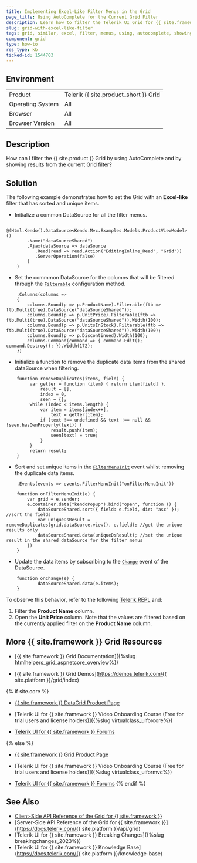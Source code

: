 ```yaml
---
title: Implementing Excel-Like Filter Menus in the Grid
page_title: Using AutoComplete for the Current Grid Filter
description: Learn how to filter the Telerik UI Grid for {{ site.framework }} by using the AutoComplete component and by showing results from the current Grid filter.
slug: grid-with-excel-like-filter
tags: grid, similar, excel, filter, menus, using, autocomplete, showing, results, current, filtering
component: grid
type: how-to
res_type: kb
ticked-id: 1544703
---
```


## Environment

<table>
 <tr>
  <td>Product</td>
  <td>Telerik {{ site.product_short }} Grid</td>
 </tr>
 <tr>
  <td>Operating System</td>
  <td>All</td>
 </tr>
 <tr>
  <td>Browser</td>
  <td>All</td>
 </tr>
 <tr>
  <td>Browser Version</td>
  <td>All</td>
 </tr>
</table>

## Description

How can I filter the {{ site.product }} Grid by using AutoComplete and by showing results from the current Grid filter?

## Solution

The following example demonstrates how to set the Grid with an **Excel-like** filter that has sorted and unique items.

* Initialize a common DataSource for all the filter menus.

```
    @(Html.Kendo().DataSource<Kendo.Mvc.Examples.Models.ProductViewModel>()
        .Name("dataSourceShared")
        .Ajax(dataSource => dataSource
           .Read(read => read.Action("EditingInline_Read", "Grid"))
           .ServerOperation(false)
        )
    )
```
* Set the commmon DataSource for the columns that will be filtered through the [`Filterable`](https://docs.telerik.com/aspnet-core/api/kendo.mvc.ui.fluent/gridboundcolumnfilterablebuilder#kendomvcuifluentgridboundcolumnfilterablebuilder) configuration method.

```Razor
    .Columns(columns =>
    {
        columns.Bound(p => p.ProductName).Filterable(ftb => ftb.Multi(true).DataSource("dataSourceShared"));
        columns.Bound(p => p.UnitPrice).Filterable(ftb => ftb.Multi(true).DataSource("dataSourceShared")).Width(100);
        columns.Bound(p => p.UnitsInStock).Filterable(ftb => ftb.Multi(true).DataSource("dataSourceShared")).Width(100);
        columns.Bound(p => p.Discontinued).Width(100);
        columns.Command(command => { command.Edit(); command.Destroy(); }).Width(172);
    })
```
* Initialize a function to remove the duplicate data items from the shared dataSource when filtering.

```JS
    function removeDuplicates(items, field) {
         var getter = function (item) { return item[field] },
             result = [],
             index = 0,
             seen = {};
         while (index < items.length) {
             var item = items[index++],
                 text = getter(item);
             if (text !== undefined && text !== null && !seen.hasOwnProperty(text)) {
                 result.push(item);
                 seen[text] = true;
             }
         }
         return result;
    }
```
* Sort and set unique items in the [`FilterMenuInit`](https://docs.telerik.com/aspnet-core/api/kendo.mvc.ui.fluent/grideventbuilder#filtermenuinitsystemstring) event whilst removing the duplicate data items.

```Razor
    .Events(events => events.FilterMenuInit("onFilterMenuInit"))
    
    function onFilterMenuInit(e) {
        var grid = e.sender;
        e.container.data("kendoPopup").bind("open", function () {
            dataSourceShared.sort({ field: e.field, dir: "asc" }); //sort the fields
            var uniqueDsResult = removeDuplicates(grid.dataSource.view(), e.field); //get the unique results only
            dataSourceShared.data(uniqueDsResult); //set the unique result in the shared dataSource for the filter menus
        })
    }
```
* Update the data items by subscribing to the [`Change`](https://docs.telerik.com/aspnet-core/api/kendo.mvc.ui.fluent/datasourceeventbuilder#changesystemstring) event of the DataSource.
```JS
    function onChange(e) {
            dataSourceShared.data(e.items);
    }
```
To observe this behavior, refer to the following [Telerik REPL](https://netcorerepl.telerik.com/wvPmkPvy30Ei9kbn39) and:

1. Filter the **Product Name** column.
2. Open the **Unit Price** column. Note that the values are filtered based on the currently applied filter on the **Product Name** column.

## More {{ site.framework }} Grid Resources

* [{{ site.framework }} Grid Documentation]({%slug htmlhelpers_grid_aspnetcore_overview%})

* [{{ site.framework }} Grid Demos](https://demos.telerik.com/{{ site.platform }}/grid/index)

{% if site.core %}
* [{{ site.framework }} DataGrid Product Page](https://www.telerik.com/aspnet-core-ui/grid)

* [Telerik UI for {{ site.framework }} Video Onboarding Course (Free for trial users and license holders)]({%slug virtualclass_uiforcore%})

* [Telerik UI for {{ site.framework }} Forums](https://www.telerik.com/forums/aspnet-core-ui)

{% else %}
* [{{ site.framework }} Grid Product Page](https://www.telerik.com/aspnet-mvc/grid)

* [Telerik UI for {{ site.framework }} Video Onboarding Course (Free for trial users and license holders)]({%slug virtualclass_uiformvc%})

* [Telerik UI for {{ site.framework }} Forums](https://www.telerik.com/forums/aspnet-mvc)
{% endif %}

## See Also

* [Client-Side API Reference of the Grid for {{ site.framework }}](https://docs.telerik.com/kendo-ui/api/javascript/ui/grid)
* [Server-Side API Reference of the Grid for {{ site.framework }}](https://docs.telerik.com/{{ site.platform }}/api/grid)
* [Telerik UI for {{ site.framework }} Breaking Changes]({%slug breakingchanges_2023%})
* [Telerik UI for {{ site.framework }} Knowledge Base](https://docs.telerik.com/{{ site.platform }}/knowledge-base)
